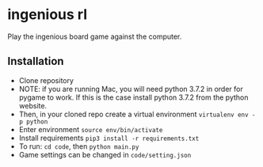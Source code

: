 # ingenious rl
Play the ingenious board game against the computer.

## Installation

- Clone repository
- NOTE: if you are running Mac, you will need python 3.7.2 in order for pygame to work. If this is the case install python 3.7.2 from the python website.
- Then, in your cloned repo create a virtual environment `virtualenv env -p python`
- Enter environment `source env/bin/activate`
- Install requirements `pip3 install -r requirements.txt`
- To run: `cd code`, then `python main.py`
- Game settings can be changed in `code/setting.json`
